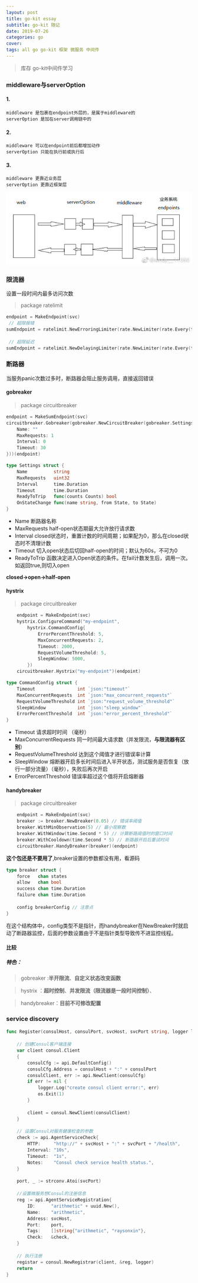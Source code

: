 ```yaml
---
layout: post
title: go-kit essay
subtitle: go-kit 随记
date: 2019-07-26
categories: go
cover: 
tags: all go go-kit 框架 微服务 中间件
---
```


> 库存 go-kit中间件学习

### middleware与serverOption
#### 1. 
```	
middleware 是包裹在endpoint外层的，是属于middleware的
serverOption 是加在server调用链中的
```
#### 2.
```
middleware 可以在endpoint前后都增加动作
serverOption 只能在执行前或执行后
```
#### 3.
```
middleware 更靠近业务层
serverOption 更靠近框架层
```

<img src="/img/gokitessay1.jpg">

### 限流器
设置一段时间内最多访问次数
> package ratelimit

```go
endpoint = MakeEndpoint(svc)
 // 超限报错
sumEndpoint = ratelimit.NewErroringLimiter(rate.NewLimiter(rate.Every(time.Second), 1))(endpoint)

 // 超限延迟	
sumEndpoint = ratelimit.NewDelayingLimiter(rate.NewLimiter(rate.Every(time.Second), 1))(endpoint)
```

### 断路器
当服务panic次数过多时，断路器会阻止服务调用，直接返回错误
#### gobreaker
> package circuitbreaker

```go
endpoint = MakeSumEndpoint(svc)
circuitbreaker.Gobreaker(gobreaker.NewCircuitBreaker(gobreaker.Settings{
    Name: ""
    MaxRequests: 1
    Interval: 0
    Timeout: 30
}))(endpoint)
```
```go
type Settings struct {
	Name          string
	MaxRequests   uint32
	Interval      time.Duration
	Timeout       time.Duration
	ReadyToTrip   func(counts Counts) bool
	OnStateChange func(name string, from State, to State)
}
```
- Name 断路器名称
- MaxRequests half-open状态期最大允许放行请求数
- Interval  closed状态时，重置计数的时间周期；如果配为0，那么在closed状态时不清理计数
- Timeout 切入open状态后切回half-open的时间；默认为60s，不可为0
- ReadyToTrip 函数决定进入Open状态的条件。在fail计数发生后，调用一次。如返回true,则切入open

**closed->open->half-open**

#### hystrix
> package circuitbreaker

```go
    endpoint = MakeEndpoint(svc)
	hystrix.ConfigureCommand("my-endpoint",   
        hystrix.CommandConfig{
            ErrorPercentThreshold: 5,
		    MaxConcurrentRequests: 2,
		    Timeout: 2000,
		    RequestVolumeThreshold: 5,
		    SleepWindow: 5000,
        })
    circuitbreaker.Hystrix("my-endpoint")(endpoint)
```
```go
type CommandConfig struct {
	Timeout                int `json:"timeout"`
	MaxConcurrentRequests  int `json:"max_concurrent_requests"`
	RequestVolumeThreshold int `json:"request_volume_threshold"`
	SleepWindow            int `json:"sleep_window"`
	ErrorPercentThreshold  int `json:"error_percent_threshold"`
}
```
- Timeout  请求超时时间 （毫秒）
- MaxConcurrentRequests  同一时间最大请求数（并发限流，**与限流器有区别**）
- RequestVolumeThreshold  达到这个阈值才进行错误率计算
- SleepWindow  熔断器开启多长时间后进入半开状态，测试服务是否恢复（放行一部分流量）（毫秒），失败后再次开启
- ErrorPercentThreshold 错误率超过这个值将开启熔断器

#### handybreaker
> package circuitbreaker

```go
    endpoint = MakeEndpoint(svc)
	breaker := breaker.NewBreaker(0.05) // 错误率阈值
	breaker.WithMinObservation(5) // 最小观察数
	breaker.WithWindow(time.Second * 5) // 计算断路阈值时的窗口时间
	breaker.WithCooldown(time.Second * 5) // 断路器开启后重试时间
    circuitbreaker.HandyBreaker(breaker)(endpoint)
```
**这个包还是不要用了**,breaker设置的参数都没有用，看源码
```go
type breaker struct {
	force   chan states
	allow   chan bool
	success chan time.Duration
	failure chan time.Duration

	config breakerConfig // 注意点
}
```
在这个结构体中，config类型不是指针，而handybreaker在NewBreaker时就启动了断路器监控，后面的参数设置由于不是指针类型导致传不进监控线程。

#### 比较
##### 特色：
> gobreaker :**半开限流**、**自定义状态改变函数**

> hystrix ：**超时控制**、**并发限流（限流器是一段时间控制）**、

> handybreaker：**目前不可修改配置**

### service discovery
```go
func Register(consulHost, consulPort, svcHost, svcPort string, logger log.Logger) (registar sd.Registrar) {

	// 创建Consul客户端连接
	var client consul.Client
	{
		consulCfg := api.DefaultConfig()
		consulCfg.Address = consulHost + ":" + consulPort
		consulClient, err := api.NewClient(consulCfg)
		if err != nil {
			logger.Log("create consul client error:", err)
			os.Exit(1)
		}

		client = consul.NewClient(consulClient)
	}

	// 设置Consul对服务健康检查的参数
	check := api.AgentServiceCheck{
		HTTP:     "http://" + svcHost + ":" + svcPort + "/health",
		Interval: "10s",
		Timeout:  "1s",
		Notes:    "Consul check service health status.",
	}

	port, _ := strconv.Atoi(svcPort)

	//设置微服务想Consul的注册信息
	reg := api.AgentServiceRegistration{
		ID:      "arithmetic" + uuid.New(),
		Name:    "arithmetic",
		Address: svcHost,
		Port:    port,
		Tags:    []string{"arithmetic", "raysonxin"},
		Check:   &check,
	}

	// 执行注册
	registar = consul.NewRegistrar(client, &reg, logger)
	return
}
```